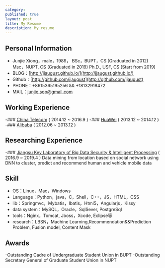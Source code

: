 ```yaml
---
category: 
published: true
layout: post
title: My Resume
description: My resume
---
```


Personal Information
---
- Junjie Xiong，male，1989，
  BSc，BUPT，CS (Graduated in 2012)
  Msc，NUPT, CS (Graduated in 2019)
  Ph.D., USF, CS (Start from 2019)
- BLOG：[http://jjaugust.github.io/](http://jjaugust.github.io/)
- Github：[http://github.com/jjaugust](http://github.com/jjaugust)
- PHONE：+8615365195256 && +18132918472
- MAIL：junjie.sop@gmail.com


Working Experience
---
-### [China Telecom]() ( 2014.12 ~ 2016.9 )
-### [HuaWei]() ( 2013.12 ~ 2014.12 )
-### [Alibaba]() ( 2012.06 ~ 2013.12 )


Researching Experience
---
-### [Jiangsu Key Laboratory of Big Data Security & Intelligent Processing]() ( 2016.9 ~ 2019.4 )
Data mining from location based on social network
using DNN to cluster, predict and recommend human and vehicle mobile data


Skill
---
- OS：Linux，Mac，Windows
- Language：Python，java，C，Shell，C++，JS，HTML，CSS
- lib：Springmvc，Mybatis，Ibatis，Html5，Angularjs，Kissy
- data system：MySQL，Oracle，SqlSever, PostgreSql
- tools：Nginx，Tomcat, Jboss，Xcode, Eclipse等
- research：LBSN，Machine Learning,Recommendation&&Prediction Problem, Fusion model, Content Mask

Awards
---
-Outstanding Cadre of Undergraduate Student Union in BUPT
-Outstanding Secretary General of Graduate Student Union in NUPT



